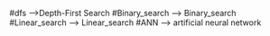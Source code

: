 
#dfs -->Depth-First Search
#Binary_search --> Binary_search
#Linear_search --> Linear_search 
#ANN --> artificial neural network
